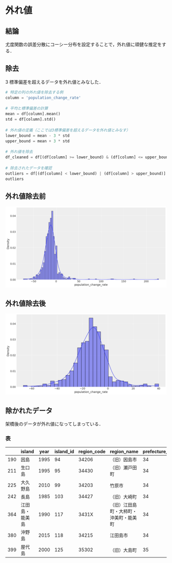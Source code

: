 # 外れ値

## 結論

尤度関数の誤差分散にコーシー分布を設定することで，外れ値に頑健な推定をする．

## 除去

3 標準偏差を超えるデータを外れ値とみなした．

```python
# 特定の列の外れ値を除去する例
column = 'population_change_rate'

# 平均と標準偏差の計算
mean = df[column].mean()
std = df[column].std()

# 外れ値の定義（ここでは3標準偏差を超えるデータを外れ値とみなす）
lower_bound = mean - 3 * std
upper_bound = mean + 3 * std

# 外れ値を除去
df_cleaned = df[(df[column] >= lower_bound) & (df[column] <= upper_bound)]

# 除去されたデータを確認
outliers = df[(df[column] < lower_bound) | (df[column] > upper_bound)]
outliers
```

## 外れ値除去前

![alt text](image.png)

## 外れ値除去後

![alt text](image-1.png)

## 除かれたデータ

架橋後のデータが外れ値になってしまっている．

### 表

|     | island         | year | island_id | region_code | region_name                            | prefecture_code | population | treatment_group | treatment_group_mainland | year_bridge | after_treatment | passage_of_year | year_connect_mainland | dummy_after_connect_mainland | income      | prefecture_name | area_km2 | distance_m | population_change_rate |
| --- | -------------- | ---- | --------- | ----------- | -------------------------------------- | --------------- | ---------- | --------------- | ------------------------ | ----------- | --------------- | --------------- | --------------------- | ---------------------------- | ----------- | --------------- | -------- | ---------- | ---------------------- |
| 190 | 因島           | 1995 | 94        | 34206       | （旧）因島市                           | 34              | 28411.0    | 1               | 1                        | 1983        | 1               | 12              | 1983                  | 1                            | 3506.231862 | 広島県          | 35.04    | 800.0      | 121.804981             |
| 211 | 生口島         | 1995 | 95        | 34430       | （旧）瀬戸田町                         | 34              | 11097.0    | 1               | 1                        | 1991        | 1               | 4               | 1991                  | 1                            | 1509.931029 | 広島県          | 31.21    | 500.0      | 87.007078              |
| 225 | 大久野島       | 2010 | 99        | 34203       | 竹原市                                 | 34              | 26.0       | 0               | 0                        | 0           | 0               | 0               | 0                     | 0                            | 3387.313924 | 広島県          | 0.72     | 1263.0     | 73.333333              |
| 242 | 長島           | 1985 | 103       | 34427       | （旧）大崎町                           | 34              | 39.0       | 1               | 0                        | 1987        | 0               | 0               | 0                     | 0                            | NaN         | 広島県          | 1.04     | 350.0      | -72.916667             |
| 364 | 江田島・能美島 | 1990 | 117       | 3431X       | （旧）江田島町・大柿町・沖美町・能美町 | 34              | 37257.0    | 1               | 1                        | 1973        | 1               | 17              | 1973                  | 1                            | 1807.199041 | 広島県          | 91.33    | 300.0      | 227.390158             |
| 380 | 沖野島         | 2015 | 118       | 34215       | 江田島市                               | 34              | 9.0        | 1               | 1                        | 1972        | 1               | 43              | 1973                  | 1                            | 2769.395700 | 広島県          | 0.94     | 30.0       | 125.000000             |
| 399 | 屋代島         | 2000 | 125       | 35302       | （旧）大島町                           | 35              | 21796.0    | 1               | 1                        | 1976        | 1               | 24              | 1976                  | 1                            | 747.373507  | 山口県          | 128.48   | 950.0      | 171.499751             |
